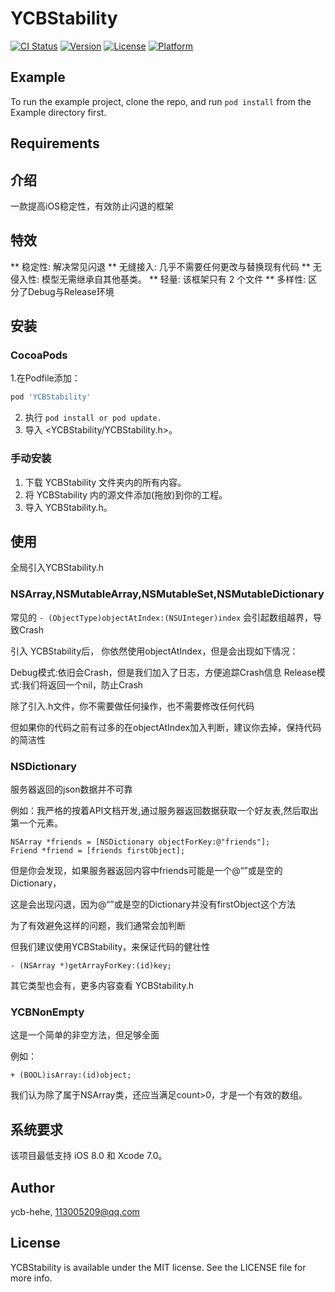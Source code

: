 # YCBStability

[![CI Status](http://img.shields.io/travis/ycb-hehe/YCBStability.svg?style=flat)](https://travis-ci.org/ycb-hehe/YCBStability)
[![Version](https://img.shields.io/cocoapods/v/YCBStability.svg?style=flat)](http://cocoapods.org/pods/YCBStability)
[![License](https://img.shields.io/cocoapods/l/YCBStability.svg?style=flat)](http://cocoapods.org/pods/YCBStability)
[![Platform](https://img.shields.io/cocoapods/p/YCBStability.svg?style=flat)](http://cocoapods.org/pods/YCBStability)

## Example

To run the example project, clone the repo, and run `pod install` from the Example directory first.

## Requirements

## 介绍

一款提高iOS稳定性，有效防止闪退的框架

## 特效

** 稳定性: 解决常见闪退
** 无缝接入: 几乎不需要任何更改与替换现有代码
** 无侵入性: 模型无需继承自其他基类。
** 轻量: 该框架只有 2 个文件
** 多样性: 区分了Debug与Release环境

## 安装

### CocoaPods

 1.在Podfile添加：
```ruby
pod 'YCBStability'
```
2. 执行 ```pod install or pod update.```
3. 导入 <YCBStability/YCBStability.h>。

### 手动安装

1. 下载 YCBStability 文件夹内的所有内容。
2. 将 YCBStability 内的源文件添加(拖放)到你的工程。
3. 导入 YCBStability.h。


## 使用

全局引入YCBStability.h

### NSArray,NSMutableArray,NSMutableSet,NSMutableDictionary

常见的 ```- (ObjectType)objectAtIndex:(NSUInteger)index``` 会引起数组越界，导致Crash

引入 YCBStability后， 你依然使用objectAtIndex，但是会出现如下情况：

Debug模式:依旧会Crash，但是我们加入了日志，方便追踪Crash信息 
Release模式:我们将返回一个nil，防止Crash

除了引入.h文件，你不需要做任何操作，也不需要修改任何代码

但如果你的代码之前有过多的在objectAtIndex加入判断，建议你去掉，保持代码的简洁性

### NSDictionary

服务器返回的json数据并不可靠

例如：我严格的按着API文档开发,通过服务器返回数据获取一个好友表,然后取出第一个元素。

```
NSArray *friends = [NSDictionary objectForKey:@"friends"];
Friend *friend = [friends firstObject];
```
但是你会发现，如果服务器返回内容中friends可能是一个@“”或是空的Dictionary，

这是会出现闪退，因为@“”或是空的Dictionary并没有firstObject这个方法

为了有效避免这样的问题，我们通常会加判断

但我们建议使用YCBStability，来保证代码的健壮性

```
- (NSArray *)getArrayForKey:(id)key;
```

其它类型也会有，更多内容查看 YCBStability.h


### YCBNonEmpty

这是一个简单的非空方法，但足够全面

例如：
```
+ (BOOL)isArray:(id)object;
```

我们认为除了属于NSArray类，还应当满足count>0，才是一个有效的数组。



## 系统要求

该项目最低支持 iOS 8.0 和 Xcode 7.0。


## Author

ycb-hehe, 113005209@qq.com

## License

YCBStability is available under the MIT license. See the LICENSE file for more info.
